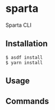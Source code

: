 sparta
======

Sparta CLI

## Installation

```
$ asdf install
$ yarn install
```

## Usage

## Commands

